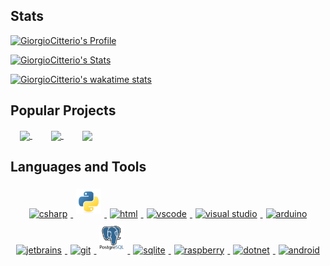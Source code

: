<!--# Hello there! 👋

Welcome to my GitHub profile! I'm Giorgio Citterio, a passionate developer who loves programming and technology.-->

## Stats

[![GiorgioCitterio's Profile](https://github-readme-stats.vercel.app/api?username=GiorgioCitterio&theme=nightowl)](https://github.com/GiorgioCitterio/GiorgioCitterio/)

[![GiorgioCitterio's Stats](https://github-readme-stats.vercel.app/api/top-langs/?username=GiorgioCitterio&theme=nightowl)](https://github.com/GiorgioCitterio/GiorgioCitterio/)

[![GiorgioCitterio's wakatime stats](https://github-readme-stats.vercel.app/api/wakatime?username=gigiosnow&theme=nightowl)](https://github.com/GiorgioCitterio)

## Popular Projects

<a href="https://github.com/GiorgioCitterio/WeatherForecastAppMAUI" style="padding: 10px; margin: 5px;">
  <img align="center" src="https://github-readme-stats.vercel.app/api/pin/?username=GiorgioCitterio&repo=WeatherForecastAppMAUI&theme=nightowl" />
</a>

<a href="https://github.com/GiorgioCitterio/MemoryMAUI" style="padding: 10px; margin: 5px;">
  <img align="center" src="https://github-readme-stats.vercel.app/api/pin/?username=GiorgioCitterio&repo=MemoryMAUI&theme=nightowl" />
</a>

<a href="https://github.com/GiorgioCitterio/Motor-and-Sensor-Control-on-Arduino-Raspberry-Pi-and-ESP" style="padding: 10px; margin: 5px;">
  <img align="center" src="https://github-readme-stats.vercel.app/api/pin/?username=GiorgioCitterio&repo=Motor-and-Sensor-Control-on-Arduino-Raspberry-Pi-and-ESP&theme=nightowl" />
</a>

## Languages and Tools

<p align="center">
  <a href="https://learn.microsoft.com/it-it/dotnet/csharp/" target="_blank" rel="noreferrer">
    <img src="https://cdn.jsdelivr.net/gh/devicons/devicon/icons/csharp/csharp-line.svg" alt="csharp" width="40" height="40" style="margin: 5px;" />
  </a>
  <a href="https://www.python.org" target="_blank" rel="noreferrer">
    <img src="https://raw.githubusercontent.com/devicons/devicon/master/icons/python/python-original.svg" alt="python" width="40" height="40" style="margin: 5px;" />
  </a>
  <a href="https://en.wikipedia.org/wiki/HTML" target="_blank" rel="noreferrer">
    <img src="https://cdn.jsdelivr.net/gh/devicons/devicon/icons/html5/html5-original-wordmark.svg" alt="html" width="40" height="40" style="margin: 5px;" />
  </a>
  <a href="https://code.visualstudio.com/" target="_blank" rel="noreferrer">
    <img src="https://cdn.jsdelivr.net/gh/devicons/devicon/icons/vscode/vscode-original.svg" alt="vscode" width="40" height="40" style="margin: 5px;" />
  </a>
  <a href="https://visualstudio.microsoft.com" target="_blank" rel="noreferrer">
    <img src="https://cdn.jsdelivr.net/gh/devicons/devicon/icons/visualstudio/visualstudio-plain.svg" alt="visual studio" width="40" height="40" style="margin: 5px;" />
  </a>
  <a href="https://www.arduino.cc/" target="_blank" rel="noreferrer">
    <img src="https://cdn.worldvectorlogo.com/logos/arduino-1.svg" alt="arduino" width="40" height="40" style="margin: 5px;" />
  </a>
  <a href="https://www.jetbrains.com" target="_blank" rel="noreferrer">
    <img src="https://cdn.jsdelivr.net/gh/devicons/devicon/icons/jetbrains/jetbrains-original.svg" alt="jetbrains" width="40" height="40" style="margin: 5px;" />
  </a>
  <a href="https://git-scm.com/" target="_blank" rel="noreferrer">
    <img src="https://www.vectorlogo.zone/logos/git-scm/git-scm-icon.svg" alt="git" width="40" height="40" style="margin: 5px;" />
  </a>
  <a href="https://www.postgresql.org" target="_blank" rel="noreferrer">
    <img src="https://raw.githubusercontent.com/devicons/devicon/master/icons/postgresql/postgresql-original-wordmark.svg" alt="postgresql" width="40" height="40" style="margin: 5px;" />
  </a>
  <a href="https://www.sqlite.org/index.html" target="_blank" rel="noreferrer">
    <img src="https://cdn.jsdelivr.net/gh/devicons/devicon/icons/sqlite/sqlite-original-wordmark.svg" alt="sqlite" width="40" height="40" style="margin: 5px;" />
  </a>
  <a href="https://www.raspberrypi.com" target="_blank" rel="noreferrer">
    <img src="https://cdn.jsdelivr.net/gh/devicons/devicon/icons/raspberrypi/raspberrypi-original.svg" alt="raspberry" width="40" height="40" style="margin: 5px;" />
  </a>
  <a href="https://learn.microsoft.com/it-it/dotnet/core/introduction" target="_blank" rel="noreferrer">
    <img src="https://cdn.jsdelivr.net/gh/devicons/devicon/icons/dotnetcore/dotnetcore-original.svg" alt="dotnet" width="40" height="40" style="margin: 5px;" />
  </a>
  <a href="https://www.android.com" target="_blank" rel="noreferrer">
    <img src="https://cdn.jsdelivr.net/gh/devicons/devicon/icons/android/android-plain-wordmark.svg" alt="android" width="40" height="40" style="margin: 5px;" />
  </a>
</p>
